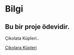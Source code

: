 # Bilgi

## Bu bir proje ödevidir.

Çikolata Küpleri..

[Çikolara Küpleri](https://www.google.com/search?q=%C3%A7ikolata+k%C3%BCpleri&oq=%C3%A7ikolata+k%C3%BCpleri&aqs=chrome.0.69i59j0i22i30j69i61l3.4269j0j7&sourceid=chrome&ie=UTF-8)
